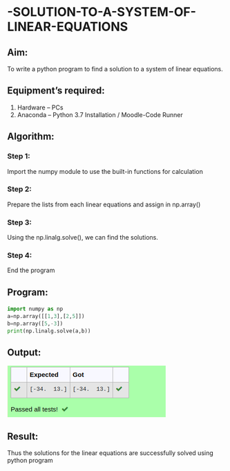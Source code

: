 # -SOLUTION-TO-A-SYSTEM-OF-LINEAR-EQUATIONS
## Aim:
To write a python program to find a solution to a system of linear equations.
## Equipment’s required:
1. 	Hardware – PCs
2. 	Anaconda – Python 3.7 Installation / Moodle-Code Runner
## Algorithm:
### Step 1: 
Import the numpy module to use the built-in functions for calculation
### Step 2: 
Prepare the lists from each linear equations and assign in np.array()
### Step 3: 
Using the np.linalg.solve(), we can find the solutions.
### Step 4: 
End the program
## Program:
~~~py
import numpy as np
a=np.array([[1,3],[2,5]])
b=np.array([5,-3])
print(np.linalg.solve(a,b))
~~~
## Output:
![solution to system of LE](/solution%20to%20a%20system%20of%20le.png)
## Result: 
Thus the solutions for the linear equations are successfully solved using python program

